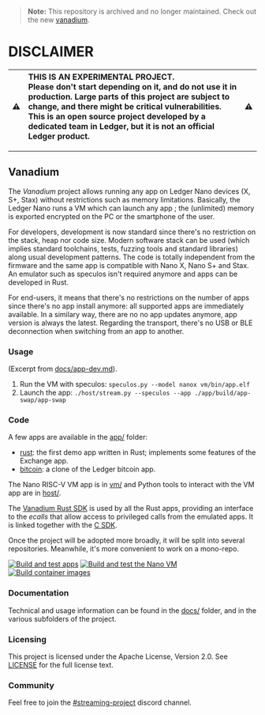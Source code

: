 > **Note:** This repository is archived and no longer maintained. Check out the new [vanadium](https://github.com/LedgerHQ/vanadium).


# DISCLAIMER

:warning: | THIS IS AN EXPERIMENTAL PROJECT.<br/>Please don't start depending on it, and do not use it in production. Large parts of this project are subject to change, and there might be critical vulnerabilities.<br/>This is an open source project developed by a dedicated team in Ledger, but it is not an official Ledger product. | :warning:
:---: | :--- | :---

---

## Vanadium

The *Vanadium* project allows running any app on Ledger Nano devices (X, S+, Stax) without restrictions such as memory limitations. Basically, the Ledger Nano runs a VM which can launch any app ; the (unlimited) memory is exported encrypted on the PC or the smartphone of the user.

For developers, development is now standard since there's no restriction on the stack, heap nor code size. Modern software stack can be used (which implies standard toolchains, tests, fuzzing tools and standard libraries) along usual development patterns. The code is totally independent from the firmware and the same app is compatible with Nano X, Nano S+ and Stax. An emulator such as speculos isn't required anymore and apps can be developed in Rust.

For end-users, it means that there's no restrictions on the number of apps since there's no app install anymore: all supported apps are immediately available. In a similary way, there are no no app updates anymore, app version is always the latest. Regarding the transport, there's no USB or BLE deconnection when switching from an app to another.


### Usage

(Excerpt from [docs/app-dev.md](docs/app-dev.md)).

1. Run the VM with speculos: `speculos.py --model nanox vm/bin/app.elf`
2. Launch the app: `./host/stream.py --speculos --app ./app/build/app-swap/app-swap`


### Code

A few apps are available in the [app/](app/) folder:

- [rust](app/rust/): the first demo app written in Rust; implements some features of the Exchange app.
- [bitcoin](app/bitcoin/): a clone of the Ledger bitcoin app.

The Nano RISC-V VM app is in [vm/](vm/) and Python tools to interact with the VM app are in [host/](host/).

The [Vanadium Rust SDK](rust-sdk) is used by all the Rust apps, providing an interface to the _ecalls_ that allow access to privileged calls from the emulated apps. It is linked together with the [C SDK](c-sdk).

Once the project will be adopted more broadly, it will be split into several repositories. Meanwhile, it's more convenient to work on a mono-repo.

[![Build and test apps](https://github.com/LedgerHQ/vanadium/actions/workflows/apps.yml/badge.svg)](https://github.com/LedgerHQ/vanadium/actions/workflows/apps.yml)
[![Build and test the Nano VM](https://github.com/LedgerHQ/vanadium/actions/workflows/vm.yml/badge.svg)](https://github.com/LedgerHQ/vanadium/actions/workflows/vm.yml)
[![Build container images](https://github.com/LedgerHQ/vanadium/actions/workflows/build-packages.yml/badge.svg)](https://github.com/LedgerHQ/vanadium/actions/workflows/build-packages.yml)


### Documentation

Technical and usage information can be found in the [docs/](docs/) folder, and in the various subfolders of the project.


### Licensing

This project is licensed under the Apache License, Version 2.0. See [LICENSE](LICENSE) for the full license text.


### Community

Feel free to join the [#streaming-project](https://discord.com/channels/885256081289379850/1052612612837355682) discord channel.
